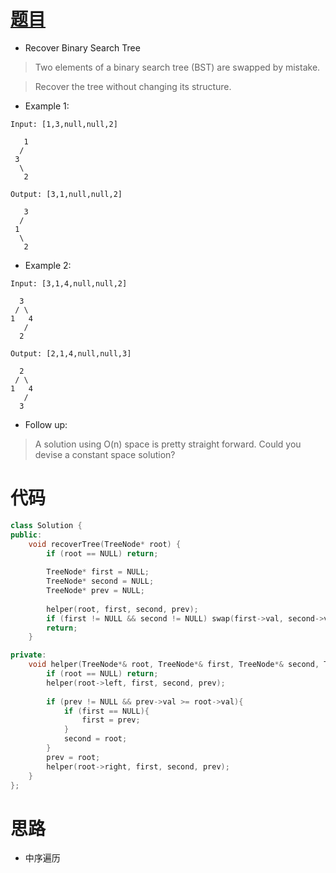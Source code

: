 # [题目](https://leetcode.com/problems/recover-binary-search-tree/)

* Recover Binary Search Tree

> Two elements of a binary search tree (BST) are swapped by mistake.

> Recover the tree without changing its structure.

* Example 1:
```
Input: [1,3,null,null,2]

   1
  /
 3
  \
   2

Output: [3,1,null,null,2]

   3
  /
 1
  \
   2
```

* Example 2:
```
Input: [3,1,4,null,null,2]

  3
 / \
1   4
   /
  2

Output: [2,1,4,null,null,3]

  2
 / \
1   4
   /
  3
```

* Follow up:

> A solution using O(n) space is pretty straight forward.
> Could you devise a constant space solution?

# 代码
```cpp
class Solution {
public:
    void recoverTree(TreeNode* root) {
        if (root == NULL) return;
        
        TreeNode* first = NULL;
        TreeNode* second = NULL;
        TreeNode* prev = NULL;
        
        helper(root, first, second, prev);
        if (first != NULL && second != NULL) swap(first->val, second->val);
        return;
    }

private:
    void helper(TreeNode*& root, TreeNode*& first, TreeNode*& second, TreeNode*& prev){
        if (root == NULL) return;
        helper(root->left, first, second, prev);
        
        if (prev != NULL && prev->val >= root->val){
            if (first == NULL){
                first = prev;
            }
            second = root;
        }
        prev = root;
        helper(root->right, first, second, prev);
    }
};
```

# 思路

* 中序遍历
